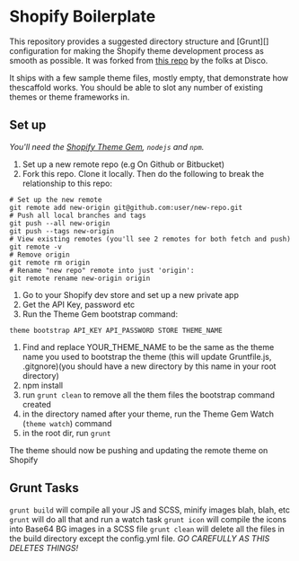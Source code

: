 Shopify Boilerplate
======================
This repository provides a suggested directory structure and [Grunt][]
configuration for making the Shopify theme development process as smooth as
possible. It was forked from [this repo]([https://github.com/discolabs/shopify-theme-scaffold]) by the folks at Disco.

It ships with a few sample theme files, mostly empty, that demonstrate how thescaffold works. You should be able to slot any number of existing themes or theme frameworks in.

## Set up

*You'll need the [Shopify Theme Gem](https://github.com/Shopify/shopify_theme), `nodejs` and `npm`.*

1. Set up a new remote repo (e.g On Github or Bitbucket)
1. Fork this repo. Clone it locally. Then do the following to break the relationship to this repo:
  ```shell
  # Set up the new remote
  git remote add new-origin git@github.com:user/new-repo.git
  # Push all local branches and tags
  git push --all new-origin
  git push --tags new-origin
  # View existing remotes (you'll see 2 remotes for both fetch and push)
  git remote -v
  # Remove origin
  git remote rm origin
  # Rename "new repo" remote into just 'origin':
  git remote rename new-origin origin
  ```
1. Go to your Shopify dev store and set up a new private app
1. Get the API Key, password etc
1. Run the Theme Gem bootstrap command:
  ```shell
  theme bootstrap API_KEY API_PASSWORD STORE THEME_NAME
  ```
1. Find and replace YOUR_THEME_NAME to be the same as the theme name you used to bootstrap the theme (this will update Gruntfile.js, .gitgnore)(you should have a new directory by this name in your root directory)
1. npm install
1. run `grunt clean` to remove all the them files the bootstrap command created
1. in the directory named after your theme, run the Theme Gem Watch (`theme watch`) command
1. in the root dir, run `grunt`

The theme should now be pushing and updating the remote theme on Shopify


## Grunt Tasks

`grunt build` will compile all your JS and SCSS, minify images blah, blah, etc
`grunt` will do all that and run a watch task
`grunt icon` will compile the icons into Base64 BG images in a SCSS file
`grunt clean` will delete all the files in the build directory except the config.yml file. _GO CAREFULLY AS THIS DELETES THINGS!_ 
